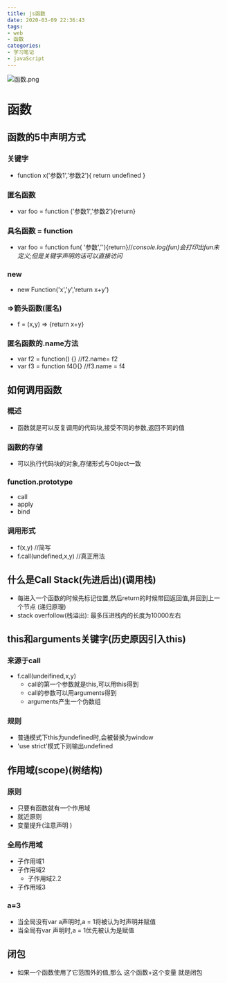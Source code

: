 ```yaml
---
title: js函数
date: 2020-03-09 22:36:43
tags:
- web
- 函数
categories: 
- 学习笔记
- javaScript
---
```


![函数.png](https://i.loli.net/2020/03/09/DAzCsfO4rwlqa5Z.png)


# 函数

## 函数的5中声明方式
### 关键字
- function x('参数1','参数2'){
	return undefined
}
### 匿名函数
- var foo = function ('参数1','参数2'){return}
### 具名函数 = function
- var foo = function fun( '参数',''){return}//*console.log(fun)会打印出fun未定义;但是关键字声明的话可以直接访问*
### new
- new Function('x','y','return x+y')
### =>箭头函数(匿名)
- f = (x,y) => {return x+y}
### 匿名函数的.name方法
- var f2 = function() {}	//f2.name= f2
- var f3 = function f4(){}	//f3.name = f4
## 如何调用函数
### 概述
- 函数就是可以反复调用的代码块,接受不同的参数,返回不同的值
### 函数的存储
- 可以执行代码块的对象,存储形式与Object一致
### function.prototype
- call
- apply
- bind 
### 调用形式 
- f(x,y)	//简写
- f.call(undefined,x,y)	//真正用法
## 什么是Call Stack(先进后出)(调用栈)
- 每进入一个函数的时候先标记位置,然后return的时候带回返回值,并回到上一个节点 (递归原理)
- stack overfollow(栈溢出): 最多压进栈内的长度为10000左右
## this和arguments关键字(历史原因引入this)
### 来源于call
- f.call(undeifined,x,y)
	- call的第一个参数就是this,可以用this得到
	- call的参数可以用arguments得到
	- arguments产生一个伪数组
### 规则
- 普通模式下this为undefined时,会被替换为window
- 'use strict'模式下则输出undefined
## 作用域(scope)(树结构)
### 原则
- 只要有函数就有一个作用域
- 就近原则
- 变量提升(注意声明 )
### 全局作用域
- 子作用域1
- 子作用域2
	- 子作用域2.2
- 子作用域3
### a=3
- 当全局没有var a声明时,a = 1将被认为时声明并赋值
- 当全局有var 声明时,a = 1优先被认为是赋值

## 闭包
- 如果一个函数使用了它范围外的值,那么	这个函数+这个变量 就是闭包
